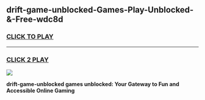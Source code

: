 
## drift-game-unblocked-Games-Play-Unblocked-&-Free-wdc8d
<h3>
<a href="https://premium76.site?title=drift-game-unblocked&ref=24A">CLICK TO PLAY</a></h3>
<hr>

<h3>
<a href="https://premium76.site?title=drift-game-unblocked&ref=24A">CLICK 2 PLAY</a>
  
</h3>

<a href="https://premium76.site?title=drift-game-unblocked&ref=24A"><img src="https://clearcache.store/games.png"></a>


**drift-game-unblocked games unblocked: Your Gateway to Fun and Accessible Online Gaming**
